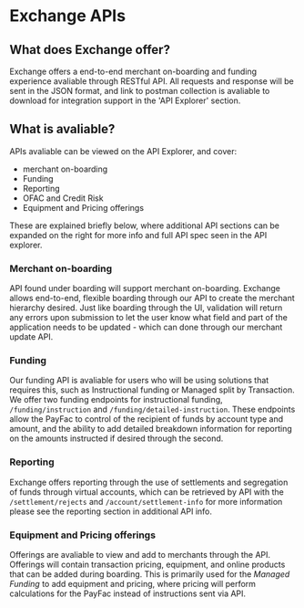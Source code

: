 # Exchange APIs

## What does Exchange offer? 

Exchange offers a end-to-end merchant on-boarding and funding experience avaliable through RESTful API. All requests and response will be sent in the JSON format, and link to postman collection is avaliable to download for integration support in the 'API Explorer' section.

## What is avaliable?

APIs avaliable can be viewed on the API Explorer, and cover:
- merchant on-boarding
- Funding 
- Reporting
- OFAC and Credit Risk
- Equipment and Pricing offerings 

These are explained briefly below, where additional API sections can be expanded on the right for more info and full API spec seen in the API explorer.

### Merchant on-boarding 

API found under boarding will support merchant on-boarding. Exchange allows end-to-end, flexible boarding through our API to create the merchant hierarchy desired.
Just like boarding through the UI, validation will return any errors upon submission to let the user know what field and part of the application needs to be updated - which can done through our merchant update API.

### Funding  

Our funding API is avaliable for users who will be using solutions that requires this, such as Instructional funding or Managed split by Transaction.
We offer two funding endpoints for instructional funding, `/funding/instruction` and `/funding/detailed-instruction`. These endpoints allow the PayFac to control of the recipient of funds by account type and amount, and the ability to add detailed breakdown information for reporting on the amounts instructed if desired through the second.

### Reporting

Exchange offers reporting through the use of settlements and segregation of funds through virtual accounts, which can be retrieved by API with the `/settlement/rejects` and `/account/settlement-info` for more information please see the reporting section in additional API info.

### Equipment and Pricing offerings  

Offerings are avaliable to view and add to merchants through the API. Offerings will contain transaction pricing, equipment, and online products that can be added during boarding. This is primarily used for the *Managed Funding* to add equipment and pricing, where pricing will perform calculations for the PayFac instead of instructions sent via API.


